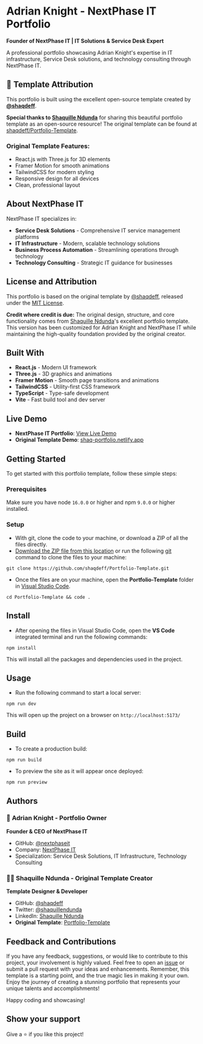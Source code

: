 # Adrian Knight - NextPhase IT Portfolio

**Founder of NextPhase IT | IT Solutions & Service Desk Expert**

A professional portfolio showcasing Adrian Knight's expertise in IT infrastructure, Service Desk solutions, and technology consulting through NextPhase IT.

## 🎨 Template Attribution

This portfolio is built using the excellent open-source template created by **[@shaqdeff](https://github.com/shaqdeff)**. 

**Special thanks to [Shaquille Ndunda](https://github.com/shaqdeff)** for sharing this beautiful portfolio template as an open-source resource! The original template can be found at [shaqdeff/Portfolio-Template](https://github.com/shaqdeff/Portfolio-Template).

### Original Template Features:
- React.js with Three.js for 3D elements
- Framer Motion for smooth animations
- TailwindCSS for modern styling
- Responsive design for all devices
- Clean, professional layout

## About NextPhase IT

NextPhase IT specializes in:
- **Service Desk Solutions** - Comprehensive IT service management platforms
- **IT Infrastructure** - Modern, scalable technology solutions
- **Business Process Automation** - Streamlining operations through technology
- **Technology Consulting** - Strategic IT guidance for businesses

## License and Attribution

This portfolio is based on the original template by [@shaqdeff](https://github.com/shaqdeff), released under the [MIT License](https://github.com/shaqdeff/Portfolio-Template/blob/90213d4887074d1d29434f706afad3d12fa33f5f/MIT.md). 

**Credit where credit is due:** The original design, structure, and core functionality comes from [Shaquille Ndunda](https://github.com/shaqdeff)'s excellent portfolio template. This version has been customized for Adrian Knight and NextPhase IT while maintaining the high-quality foundation provided by the original creator.

## Built With

- **React.js** - Modern UI framework
- **Three.js** - 3D graphics and animations
- **Framer Motion** - Smooth page transitions and animations
- **TailwindCSS** - Utility-first CSS framework
- **TypeScript** - Type-safe development
- **Vite** - Fast build tool and dev server

## Live Demo

- **NextPhase IT Portfolio**: [View Live Demo](https://nextphaseit.github.io/AdrianKnightPortfolio/)
- **Original Template Demo**: [shaq-portfolio.netlify.app](https://shaq-portfolio.netlify.app/)

## Getting Started

To get started with this portfolio template, follow these simple steps:

### Prerequisites

Make sure you have node `16.0.0` or higher and npm `9.0.0` or higher installed.

### Setup

- With git, clone the code to your machine, or download a ZIP of all the files directly.
- [Download the ZIP file from this location](https://github.com/shaqdeff/Portfolio-Template/archive/refs/heads/main.zip) or run the following [git](https://git-scm.com/) command to clone the files to your machine:

```
git clone https://github.com/shaqdeff/Portfolio-Template.git
```

- Once the files are on your machine, open the **Portfolio-Template** folder in [Visual Studio Code](https://code.visualstudio.com/download).

```
cd Portfolio-Template && code .
```

## Install

- After opening the files in Visual Studio Code, open the **VS Code** integrated terminal and run the following commands:

```
npm install
```

This will install all the packages and dependencies used in the project.

## Usage

- Run the following command to start a local server:

```
npm run dev
```

This will open up the project on a browser on `http://localhost:5173/`

## Build

- To create a production build:

```
npm run build
```

- To preview the site as it will appear once deployed:

```
npm run preview
```

## Authors

### 👤 **Adrian Knight** - Portfolio Owner
**Founder & CEO of NextPhase IT**
- GitHub: [@nextphaseit](https://github.com/nextphaseit)
- Company: [NextPhase IT](https://github.com/nextphaseit)
- Specialization: Service Desk Solutions, IT Infrastructure, Technology Consulting

### 👨‍💻 **Shaquille Ndunda** - Original Template Creator
**Template Designer & Developer**
- GitHub: [@shaqdeff](https://github.com/shaqdeff)
- Twitter: [@shaquillendunda](https://twitter.com/shaquillendunda)
- LinkedIn: [Shaquille Ndunda](https://www.linkedin.com/in/shaquille-ndunda-b13a95107/)
- **Original Template**: [Portfolio-Template](https://github.com/shaqdeff/Portfolio-Template)

## Feedback and Contributions

If you have any feedback, suggestions, or would like to contribute to this project, your involvement is highly valued. Feel free to open an [issue](../../issues/) or submit a pull request with your ideas and enhancements. Remember, this template is a starting point, and the true magic lies in making it your own. Enjoy the journey of creating a stunning portfolio that represents your unique talents and accomplishments!

Happy coding and showcasing!

## Show your support

Give a ⭐️ if you like this project!
